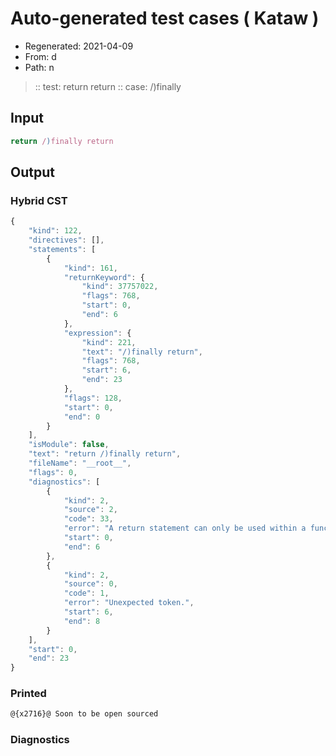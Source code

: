 # Auto-generated test cases ( Kataw )
- Regenerated: 2021-04-09
- From: d
- Path: n
> :: test: return return
> :: case: /)finally
## Input

`````js
return /)finally return
`````

## Output

### Hybrid CST

```javascript
{
    "kind": 122,
    "directives": [],
    "statements": [
        {
            "kind": 161,
            "returnKeyword": {
                "kind": 37757022,
                "flags": 768,
                "start": 0,
                "end": 6
            },
            "expression": {
                "kind": 221,
                "text": "/)finally return",
                "flags": 768,
                "start": 6,
                "end": 23
            },
            "flags": 128,
            "start": 0,
            "end": 0
        }
    ],
    "isModule": false,
    "text": "return /)finally return",
    "fileName": "__root__",
    "flags": 0,
    "diagnostics": [
        {
            "kind": 2,
            "source": 2,
            "code": 33,
            "error": "A return statement can only be used within a function_body",
            "start": 0,
            "end": 6
        },
        {
            "kind": 2,
            "source": 0,
            "code": 1,
            "error": "Unexpected token.",
            "start": 6,
            "end": 8
        }
    ],
    "start": 0,
    "end": 23
}
```

### Printed

```javascript
@{x2716}@ Soon to be open sourced
```

### Diagnostics

```javascript

```

